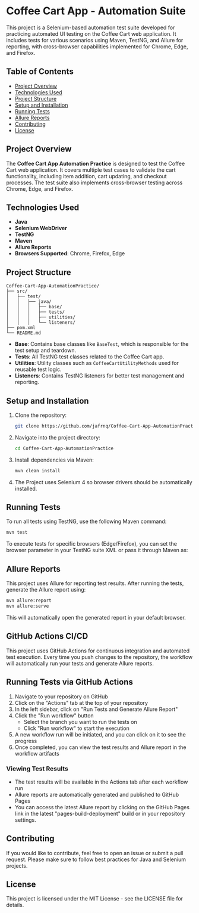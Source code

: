 # Coffee Cart App - Automation Suite

This project is a Selenium-based automation test suite developed for practicing automated UI testing on the Coffee Cart web application. It includes tests for various scenarios using Maven, TestNG, and Allure for reporting, with cross-browser capabilities implemented for Chrome, Edge, and Firefox.

## Table of Contents
- [Project Overview](#project-overview)
- [Technologies Used](#technologies-used)
- [Project Structure](#project-structure)
- [Setup and Installation](#setup-and-installation)
- [Running Tests](#running-tests)
- [Allure Reports](#allure-reports)
- [Contributing](#contributing)
- [License](#license)

## Project Overview

The **Coffee Cart App Automation Practice** is designed to test the Coffee Cart web application. It covers multiple test cases to validate the cart functionality, including item addition, cart updating, and checkout processes. The test suite also implements cross-browser testing across Chrome, Edge, and Firefox.

## Technologies Used
- **Java**
- **Selenium WebDriver**
- **TestNG**
- **Maven**
- **Allure Reports**
- **Browsers Supported**: Chrome, Firefox, Edge

## Project Structure
```plaintext
Coffee-Cart-App-AutomationPractice/
├── src/
│   ├── test/
│   │   ├── java/
│   │   │   ├── base/
│   │   │   ├── tests/
│   │   │   ├── utilities/
│   │   │   └── listeners/
├── pom.xml
└── README.md
```


- **Base**: Contains base classes like `BaseTest`, which is responsible for the test setup and teardown.
- **Tests**: All TestNG test classes related to the Coffee Cart app.
- **Utilities**: Utility classes such as `CoffeeCartUtilityMethods` used for reusable test logic.
- **Listeners**: Contains TestNG listeners for better test management and reporting.

## Setup and Installation

1. Clone the repository:
    ```bash
    git clone https://github.com/jafrnq/Coffee-Cart-App-AutomationPractice.git
    ```
   
2. Navigate into the project directory:
    ```bash
    cd Coffee-Cart-App-AutomationPractice
    ```

3. Install dependencies via Maven:
    ```bash
    mvn clean install
    ```

4. The Project uses Selenium 4 so browser drivers should be automatically installed.

## Running Tests

To run all tests using TestNG, use the following Maven command:

```bash
mvn test
```

To execute tests for specific browsers (Edge/Firefox), you can set the browser parameter in your TestNG suite XML or pass it through Maven as:

## Allure Reports

This project uses Allure for reporting test results. After running the tests, generate the Allure report using:

```bash
mvn allure:report
mvn allure:serve
```

This will automatically open the generated report in your default browser.

## GitHub Actions CI/CD
This project uses GitHub Actions for continuous integration and automated test execution. Every time you push changes to the repository, the workflow will automatically run your tests and generate Allure reports.

## Running Tests via GitHub Actions
1. Navigate to your repository on GitHub
2. Click on the "Actions" tab at the top of your repository
3. In the left sidebar, click on "Run Tests and Generate Allure Report"
4. Click the "Run workflow" button
   - Select the branch you want to run the tests on
   - Click "Run workflow" to start the execution
5. A new workflow run will be initiated, and you can click on it to see the progress
6. Once completed, you can view the test results and Allure report in the workflow artifacts

### Viewing Test Results
- The test results will be available in the Actions tab after each workflow run
- Allure reports are automatically generated and published to GitHub Pages
- You can access the latest Allure report by clicking on the GitHub Pages link in the latest "pages-build-deployment" build or in your repository settings.

## Contributing
If you would like to contribute, feel free to open an issue or submit a pull request. Please make sure to follow best practices for Java and Selenium projects.

## License
This project is licensed under the MIT License - see the LICENSE file for details.
